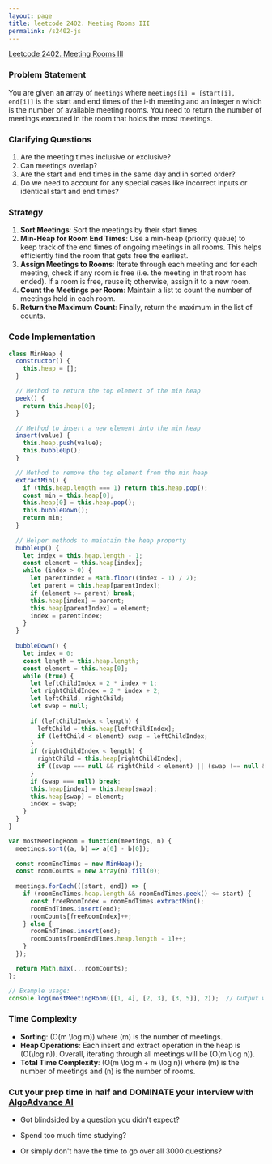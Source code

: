 ```yaml
---
layout: page
title: leetcode 2402. Meeting Rooms III
permalink: /s2402-js
---
```

[Leetcode 2402. Meeting Rooms III](https://algoadvance.github.io/algoadvance/l2402)
### Problem Statement
You are given an array of `meetings` where `meetings[i] = [start[i], end[i]]` is the start and end times of the i-th meeting and an integer `n` which is the number of available meeting rooms. You need to return the number of meetings executed in the room that holds the most meetings. 

### Clarifying Questions
1. Are the meeting times inclusive or exclusive?
2. Can meetings overlap?
3. Are the start and end times in the same day and in sorted order?
4. Do we need to account for any special cases like incorrect inputs or identical start and end times?

### Strategy
1. **Sort Meetings**: Sort the meetings by their start times.
2. **Min-Heap for Room End Times**: Use a min-heap (priority queue) to keep track of the end times of ongoing meetings in all rooms. This helps efficiently find the room that gets free the earliest.
3. **Assign Meetings to Rooms**: Iterate through each meeting and for each meeting, check if any room is free (i.e. the meeting in that room has ended). If a room is free, reuse it; otherwise, assign it to a new room.
4. **Count the Meetings per Room**: Maintain a list to count the number of meetings held in each room.
5. **Return the Maximum Count**: Finally, return the maximum in the list of counts.

### Code Implementation
```javascript
class MinHeap {
  constructor() {
    this.heap = [];
  }

  // Method to return the top element of the min heap
  peek() {
    return this.heap[0];
  }

  // Method to insert a new element into the min heap
  insert(value) {
    this.heap.push(value);
    this.bubbleUp();
  }

  // Method to remove the top element from the min heap
  extractMin() {
    if (this.heap.length === 1) return this.heap.pop();
    const min = this.heap[0];
    this.heap[0] = this.heap.pop();
    this.bubbleDown();
    return min;
  }
  
  // Helper methods to maintain the heap property
  bubbleUp() {
    let index = this.heap.length - 1;
    const element = this.heap[index];
    while (index > 0) {
      let parentIndex = Math.floor((index - 1) / 2);
      let parent = this.heap[parentIndex];
      if (element >= parent) break;
      this.heap[index] = parent;
      this.heap[parentIndex] = element;
      index = parentIndex;
    }
  }
  
  bubbleDown() {
    let index = 0;
    const length = this.heap.length;
    const element = this.heap[0];
    while (true) {
      let leftChildIndex = 2 * index + 1;
      let rightChildIndex = 2 * index + 2;
      let leftChild, rightChild;
      let swap = null;
      
      if (leftChildIndex < length) {
        leftChild = this.heap[leftChildIndex];
        if (leftChild < element) swap = leftChildIndex;
      }
      if (rightChildIndex < length) {
        rightChild = this.heap[rightChildIndex];
        if ((swap === null && rightChild < element) || (swap !== null && rightChild < leftChild)) swap = rightChildIndex;
      }
      if (swap === null) break;
      this.heap[index] = this.heap[swap];
      this.heap[swap] = element;
      index = swap;
    }
  }
}

var mostMeetingRoom = function(meetings, n) {
  meetings.sort((a, b) => a[0] - b[0]);
  
  const roomEndTimes = new MinHeap();
  const roomCounts = new Array(n).fill(0);
  
  meetings.forEach(([start, end]) => {
    if (roomEndTimes.heap.length && roomEndTimes.peek() <= start) {
      const freeRoomIndex = roomEndTimes.extractMin();
      roomEndTimes.insert(end);
      roomCounts[freeRoomIndex]++;
    } else {
      roomEndTimes.insert(end);
      roomCounts[roomEndTimes.heap.length - 1]++;
    }
  });

  return Math.max(...roomCounts);
};

// Example usage:
console.log(mostMeetingRoom([[1, 4], [2, 3], [3, 5]], 2));  // Output will be the number of meetings in the room with the most meetings
```

### Time Complexity
- **Sorting**: \(O(m \log m)\) where \(m\) is the number of meetings.
- **Heap Operations**: Each insert and extract operation in the heap is \(O(\log n)\). Overall, iterating through all meetings will be \(O(m \log n)\).
- **Total Time Complexity**: \(O(m \log m + m \log n)\) where \(m\) is the number of meetings and \(n\) is the number of rooms.



### Cut your prep time in half and DOMINATE your interview with [AlgoAdvance AI](https://algoAdvance.com)

- Got blindsided by a question you didn't expect?

- Spend too much time studying?

- Or simply don't have the time to go over all 3000 questions?

